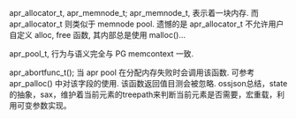 
apr_allocator_t, apr_memnode_t; apr_memnode_t, 表示着一块内存. 而 apr_allocator_t 则类似于 memnode pool. 遗憾的是 apr_allocator_t 不允许用户自定义 alloc, free 函数, 其内部总是使用 malloc()...

apr_pool_t, 行为与语义完全与 PG memcontext 一致.

apr_abortfunc_t(); 当 apr pool 在分配内存失败时会调用该函数. 可参考 apr_palloc() 中对该字段的使用. 该函数返回值目测会被忽略.
ossjson总结，state的抽象，sax，维护着当前元素的treepath来判断当前元素是否需要，宏重载，利用可变参数实现。
